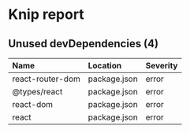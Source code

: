 # Knip report

## Unused devDependencies (4)

| Name             | Location     | Severity |
| :--------------- | :----------- | :------- |
| react-router-dom | package.json | error    |
| @types/react     | package.json | error    |
| react-dom        | package.json | error    |
| react            | package.json | error    |

